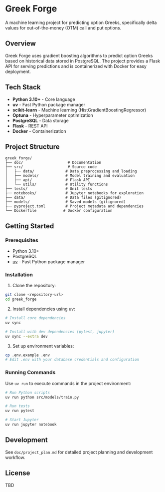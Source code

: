 # Greek Forge

A machine learning project for predicting option Greeks, specifically delta values for out-of-the-money (OTM) call and put options.

## Overview

Greek Forge uses gradient boosting algorithms to predict option Greeks based on historical data stored in PostgreSQL. The project provides a Flask API for serving predictions and is containerized with Docker for easy deployment.

## Tech Stack

- **Python 3.10+** - Core language
- **uv** - Fast Python package manager
- **scikit-learn** - Machine learning (HistGradientBoostingRegressor)
- **Optuna** - Hyperparameter optimization
- **PostgreSQL** - Data storage
- **Flask** - REST API
- **Docker** - Containerization

## Project Structure

```
greek_forge/
├── doc/                    # Documentation
├── src/                    # Source code
│   ├── data/              # Data preprocessing and loading
│   ├── models/            # Model training and evaluation
│   ├── api/               # Flask API
│   └── utils/             # Utility functions
├── tests/                 # Unit tests
├── notebooks/             # Jupyter notebooks for exploration
├── data/                  # Data files (gitignored)
├── models/                # Saved models (gitignored)
├── pyproject.toml         # Project metadata and dependencies
└── Dockerfile            # Docker configuration
```

## Getting Started

### Prerequisites

- Python 3.10+
- PostgreSQL
- [uv](https://docs.astral.sh/uv/) - Fast Python package manager

### Installation

1. Clone the repository:
```bash
git clone <repository-url>
cd greek_forge
```

2. Install dependencies using uv:
```bash
# Install core dependencies
uv sync

# Install with dev dependencies (pytest, jupyter)
uv sync --extra dev
```

3. Set up environment variables:
```bash
cp .env.example .env
# Edit .env with your database credentials and configuration
```

### Running Commands

Use `uv run` to execute commands in the project environment:
```bash
# Run Python scripts
uv run python src/models/train.py

# Run tests
uv run pytest

# Start Jupyter
uv run jupyter notebook
```

## Development

See `doc/project_plan.md` for detailed project planning and development workflow.

## License

TBD
